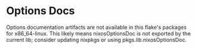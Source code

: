 # Options Docs

Options documentation artifacts are not available in this flake's packages for x86_64-linux.
This likely means nixosOptionsDoc is not exported by the current lib;
consider updating nixpkgs or using pkgs.lib.nixosOptionsDoc.
